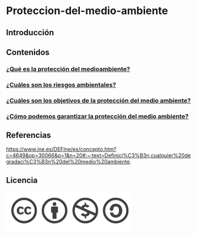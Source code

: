 # Proteccion-del-medio-ambiente

## Introducción

## Contenidos

### [¿Qué es la protección del medioambiente?](markdown/PMA.md)

### [¿Cuáles son los riesgos ambientales?](markdown/RA.md)

### [¿Cuáles son los objetivos de la protección del medio ambiente?](markdown/OPMA.md)

### [¿Cómo podemos garantizar la protección del medio ambiente?](markdown/PGPMA.md)

## Referencias

https://www.ine.es/DEFIne/es/concepto.htm?c=4649&op=30066&p=1&n=20#:~:text=Definici%C3%B3n,cualquier%20degradaci%C3%B3n%20del%20medio%20ambiente.

## Licencia

![Licencia](imagenes/licencia.png)
